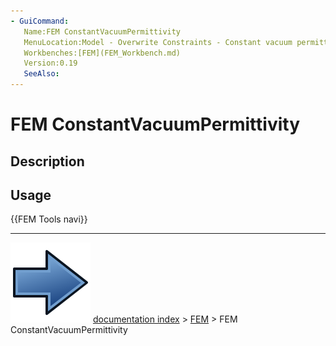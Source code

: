 ```yaml
---
- GuiCommand:
   Name:FEM ConstantVacuumPermittivity
   MenuLocation:Model - Overwrite Constraints - Constant vacuum permittivity
   Workbenches:[FEM](FEM_Workbench.md)
   Version:0.19
   SeeAlso:
---
```


# FEM ConstantVacuumPermittivity

## Description

## Usage




 {{FEM Tools navi}}



---
![](images/Button_right.svg) [documentation index](../README.md) > [FEM](Category_FEM.md) > FEM ConstantVacuumPermittivity
